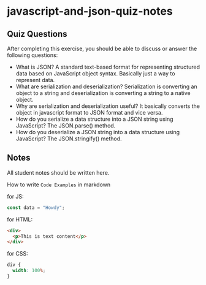 # javascript-and-json-quiz-notes

## Quiz Questions

After completing this exercise, you should be able to discuss or answer the following questions:

- What is JSON?
A standard text-based format for representing structured data based on JavaScript object syntax. Basically just a way to represent data.
- What are serialization and deserialization?
Serialization is converting an object to a string and deserialization is converting a string to a native object.
- Why are serialization and deserialization useful?
It basically converts the object in javascript format to JSON format and vice versa.
- How do you serialize a data structure into a JSON string using JavaScript?
The JSON.parse() method.
- How do you deserialize a JSON string into a data structure using JavaScript?
The JSON.stringify() method.
## Notes

All student notes should be written here.


How to write `Code Examples` in markdown

for JS:

```javascript
const data = "Howdy";
```

for HTML:

```html
<div>
  <p>This is text content</p>
</div>
```

for CSS:

```css
div {
  width: 100%;
}
```

